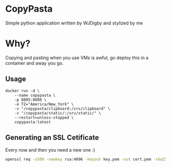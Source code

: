 # CopyPasta

Simple python application written by WJDigby and stylized by me

# Why?

Copying and pasting when you use VMs is awful, go deploy this in a container and away you go.


## Usage

```
docker run -d \
    --name copypasta \
    -p 8005:8080 \
    -e TZ="America/New_York" \
    -v "/copypasta/clipboard:/srv/clipboard" \
    -v "/copypasta/static/:/srv/static/" \
    --restart=unless-stopped \
    copypasta:latest
```

## Generating an SSL Cetificate

Every now and then you need a new one :)

```bash
openssl req -x509 -newkey rsa:4096 -keyout key.pem -out cert.pem -sha256 -days 365 -nodes
```